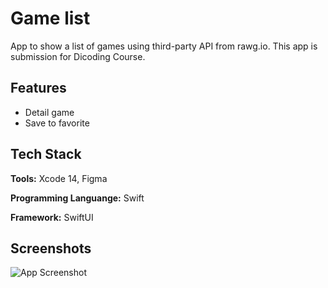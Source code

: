
# Game list

App to show a list of games using third-party API from rawg.io. This app is submission for Dicoding Course.

## Features

- Detail game
- Save to favorite



## Tech Stack

**Tools:** Xcode 14, Figma

**Programming Languange:** Swift

**Framework:** SwiftUI


## Screenshots

![App Screenshot](https://via.placeholder.com/468x300?text=App+Screenshot+Here)

